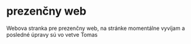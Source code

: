 # prezenčny web

Webova stranka pre prezenčny web, na stránke momentálne vyvíjam a posledné úpravy sú vo vetve Tomas
